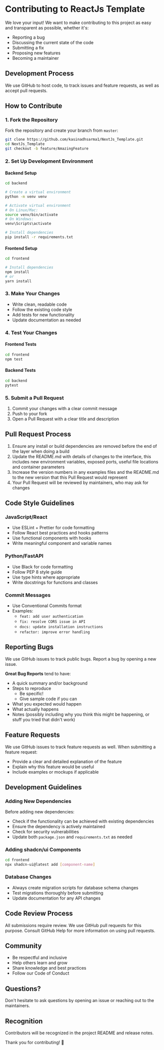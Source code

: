 # Contributing to ReactJs Template

We love your input! We want to make contributing to this project as easy and transparent as possible, whether it's:

- Reporting a bug
- Discussing the current state of the code
- Submitting a fix
- Proposing new features
- Becoming a maintainer

## Development Process

We use GitHub to host code, to track issues and feature requests, as well as accept pull requests.

## How to Contribute

### 1. Fork the Repository

Fork the repository and create your branch from `master`:

```bash
git clone https://github.com/kasinadhsarma1/NextJs_Template.git
cd NextJs_Template
git checkout -b feature/AmazingFeature
```

### 2. Set Up Development Environment

#### Backend Setup

```bash
cd backend

# Create a virtual environment
python -m venv venv

# Activate virtual environment
# On Linux/Mac:
source venv/bin/activate
# On Windows:
venv\Scripts\activate

# Install dependencies
pip install -r requirements.txt
```

#### Frontend Setup

```bash
cd frontend

# Install dependencies
npm install
# or
yarn install
```

### 3. Make Your Changes

- Write clean, readable code
- Follow the existing code style
- Add tests for new functionality
- Update documentation as needed

### 4. Test Your Changes

#### Frontend Tests

```bash
cd frontend
npm test
```

#### Backend Tests

```bash
cd backend
pytest
```

### 5. Submit a Pull Request

1. Commit your changes with a clear commit message
2. Push to your fork
3. Open a Pull Request with a clear title and description

## Pull Request Process

1. Ensure any install or build dependencies are removed before the end of the layer when doing a build
2. Update the README.md with details of changes to the interface, this includes new environment variables, exposed ports, useful file locations and container parameters
3. Increase the version numbers in any examples files and the README.md to the new version that this Pull Request would represent
4. Your Pull Request will be reviewed by maintainers, who may ask for changes

## Code Style Guidelines

### JavaScript/React
- Use ESLint + Prettier for code formatting
- Follow React best practices and hooks patterns
- Use functional components with hooks
- Write meaningful component and variable names

### Python/FastAPI
- Use Black for code formatting
- Follow PEP 8 style guide
- Use type hints where appropriate
- Write docstrings for functions and classes

### Commit Messages
- Use Conventional Commits format
- Examples:
  - `feat: add user authentication`
  - `fix: resolve CORS issue in API`
  - `docs: update installation instructions`
  - `refactor: improve error handling`

## Reporting Bugs

We use GitHub issues to track public bugs. Report a bug by opening a new issue.

**Great Bug Reports** tend to have:

- A quick summary and/or background
- Steps to reproduce
  - Be specific!
  - Give sample code if you can
- What you expected would happen
- What actually happens
- Notes (possibly including why you think this might be happening, or stuff you tried that didn't work)

## Feature Requests

We use GitHub issues to track feature requests as well. When submitting a feature request:

- Provide a clear and detailed explanation of the feature
- Explain why this feature would be useful
- Include examples or mockups if applicable

## Development Guidelines

### Adding New Dependencies

Before adding new dependencies:
- Check if the functionality can be achieved with existing dependencies
- Ensure the dependency is actively maintained
- Check for security vulnerabilities
- Update both `package.json` and `requirements.txt` as needed

### Adding shadcn/ui Components

```bash
cd frontend
npx shadcn-ui@latest add [component-name]
```

### Database Changes

- Always create migration scripts for database schema changes
- Test migrations thoroughly before submitting
- Update documentation for any API changes

## Code Review Process

All submissions require review. We use GitHub pull requests for this purpose. Consult GitHub Help for more information on using pull requests.

## Community

- Be respectful and inclusive
- Help others learn and grow
- Share knowledge and best practices
- Follow our Code of Conduct

## Questions?

Don't hesitate to ask questions by opening an issue or reaching out to the maintainers.

## Recognition

Contributors will be recognized in the project README and release notes.

Thank you for contributing! 🎉

